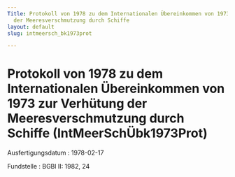 ```yaml
---
Title: Protokoll von 1978 zu dem Internationalen Übereinkommen von 1973 zur Verhütung
  der Meeresverschmutzung durch Schiffe
layout: default
slug: intmeersch_bk1973prot

---
```


# Protokoll von 1978 zu dem Internationalen Übereinkommen von 1973 zur Verhütung der Meeresverschmutzung durch Schiffe (IntMeerSchÜbk1973Prot)

Ausfertigungsdatum
:   1978-02-17

Fundstelle
:   BGBl II: 1982, 24

